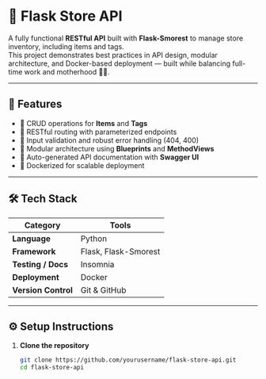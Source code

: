 
# 🏪 Flask Store API

A fully functional **RESTful API** built with **Flask-Smorest** to manage store inventory, including items and tags.  
This project demonstrates best practices in API design, modular architecture, and Docker-based deployment — built while balancing full-time work and motherhood 💪🏽.

---

## 🚀 Features

- 🔹 CRUD operations for **Items** and **Tags**  
- 🔹 RESTful routing with parameterized endpoints  
- 🔹 Input validation and robust error handling (404, 400)  
- 🔹 Modular architecture using **Blueprints** and **MethodViews**  
- 🔹 Auto-generated API documentation with **Swagger UI**  
- 🔹 Dockerized for scalable deployment  

---

## 🛠️ Tech Stack

| Category | Tools |
|-----------|--------|
| **Language** | Python |
| **Framework** | Flask, Flask-Smorest |
| **Testing / Docs** | Insomnia |
| **Deployment** | Docker |
| **Version Control** | Git & GitHub |

---

## ⚙️ Setup Instructions

1. **Clone the repository**
   ```bash
   git clone https://github.com/yourusername/flask-store-api.git
   cd flask-store-api

